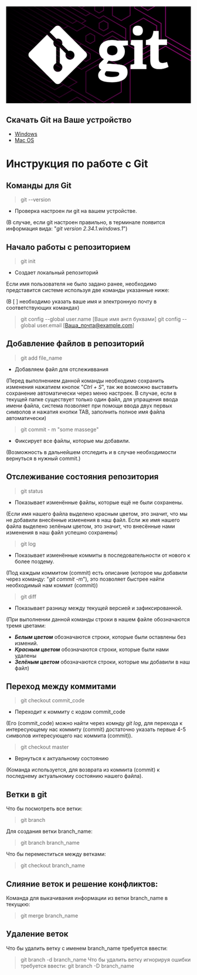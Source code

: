 ![error](git-support-algorithm-development-4.jpg)

## Скачать Git на Ваше устройство 

* [Windows](https://git-scm.com/download/win)
* [Mac OS](https://git-scm.com/download/mac)

 # Инструкция по работе с Git

## Команды для Git

>git --version

* Проверка настроен ли git на вашем устройстве.

(В случае, если git настроен правильно, в терминале появится информация вида: "*git version 2.34.1.windows.1*")

## Начало работы с репозиторием

 > git init 

 * Создает локальный репозиторий

 Если имя пользователя не было задано ранее, необходимо представится системе используя две команды указанные ниже:

 (В [ ] необходимо указать ваше имя и электронную почту в соответствующих командах)

>git config --global user.name [Ваше имя англ буквами]
>git config --global user.email [Ваша_почта@example.com]

## Добавление файлов в репозиторий

>git add file_name

* Добавляем файл для отслеживвания 

(Перед выполнением данной команды необходимо сохранить изменения нажатием кнопок "*Ctrl + S*", так же возможно выставить сохранение автоматически через меню настроек. В случае, если в текущей папке существует только один файл, для упращения ввода имени файла, система позволяет при помощи ввода двух первых символов и нажатия кнопки TAB, заполнить полное имя файла автоматически)

>git commit - m "some massege"

* Фиксирует все файлы, которые мы добавили.

(Возможность в дальнейшем отследить и в случае необходимости вернуться в нужный commit.)

## Отслеживание состояния репозитория

>git status

* Показывает изменённые файлы, которые ещё не были сохранены.

(Если имя нашего файла выделено красным цветом, это значит, что мы не добавили внесённые изменения в наш файл. Если же имя нашего файла выделено зелёным цветом, это значит, что внесённые нами изменения в наш файл успешно сохранены)

>git log

* Показывает изменённые коммиты в последовательности от нового к более поздему.

(Под каждым коммитом (commit) есть описание (которое мы добавили через команду: "*git commit -m*"), это позволяет быстрее найти необходимый нам коммит (commit))

>git diff

* Показывает разницу между текущей версией и зафиксированной.

(При выполнении данной команды строки в нашем файле обозначаются тремя цветами:
 * *__Белым цветом__* обозначаются строки, которые были оставлены без измений.
 * *__Красным цветом__* обозначаются строки, которые были нами удалены
 * *__Зелёным цветом__* обозначаются строки, которые мы добавили в наш файл)

## Переход между коммитами

>git checkout commit_code

* Переходит к коммиту с кодом commit_code 

(Его (commit_code) можно найти через комнду *git log*, для перехода к интересующему нас коммиту (commit) достаточно указать первые 4-5 символов интересующего нас коммита (commit)).

>git checkout master

* Вернуться к актуальному состоянию

(Команда используется, для возврата из коммита (commit) к последнему актуальномиу состоянию нашего файла).

## Ветки в git

Что бы посмотреть все ветки: 
> git branch

Для создания ветки branch_name:
> git branch branch_name

Что бы переместиться между ветками:
> git checkout branch_name

## Слияние веток и решение конфликтов:
Команда для выкачивания информации из ветки branch_name в текущкю:
> git merge branch_name

## Удаление веток
Что бы удалить ветку с именем branch_name требуется ввести:
> git branch -d branch_name
Что бы удалить ветку игнорируя ошибки требуется ввести:
> git branch -D branch_name
